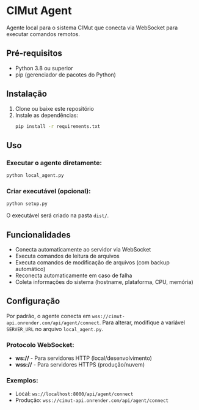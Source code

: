 # CIMut Agent

Agente local para o sistema CIMut que conecta via WebSocket para executar comandos remotos.

## Pré-requisitos

- Python 3.8 ou superior
- pip (gerenciador de pacotes do Python)

## Instalação

1. Clone ou baixe este repositório
2. Instale as dependências:
   ```bash
   pip install -r requirements.txt
   ```

## Uso

### Executar o agente diretamente:
```bash
python local_agent.py
```

### Criar executável (opcional):
```bash
python setup.py
```

O executável será criado na pasta `dist/`.

## Funcionalidades

- Conecta automaticamente ao servidor via WebSocket
- Executa comandos de leitura de arquivos
- Executa comandos de modificação de arquivos (com backup automático)
- Reconecta automaticamente em caso de falha
- Coleta informações do sistema (hostname, plataforma, CPU, memória)

## Configuração

Por padrão, o agente conecta em `wss://cimut-api.onrender.com/api/agent/connect`.
Para alterar, modifique a variável `SERVER_URL` no arquivo `local_agent.py`.

### Protocolo WebSocket:
- **ws://** - Para servidores HTTP (local/desenvolvimento)
- **wss://** - Para servidores HTTPS (produção/nuvem)

### Exemplos:
- Local: `ws://localhost:8000/api/agent/connect`
- Produção: `wss://cimut-api.onrender.com/api/agent/connect`
